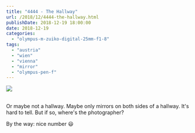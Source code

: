 ```yaml
---
title: "4444 - The Hallway"
url: /2018/12/4444-the-hallway.html
publishDate: 2018-12-19 18:00:00
date: 2018-12-19
categories: 
  - "olympus-m-zuiko-digital-25mm-f1-8"
tags: 
  - "austria"
  - "wien"
  - "vienna"
  - "mirror"
  - "olympus-pen-f"
---
```

<div class="container">
<div class="center"><a target="_blank" href="https://d25zfm9zpd7gm5.cloudfront.net/1200x1200/2017/20171004_173148_DxO_lr.jpg"><img class="webfeedsFeaturedVisual" src="https://d25zfm9zpd7gm5.cloudfront.net/0600x0600/2017/20171004_173148_DxO_lr.jpg" /></a></div>
</div>
<br />

Or maybe not a hallway. Maybe only mirrors on both sides of a
hallway. It's hard to tell. But if so, where's the photographer?

By the way: nice number :smiley: